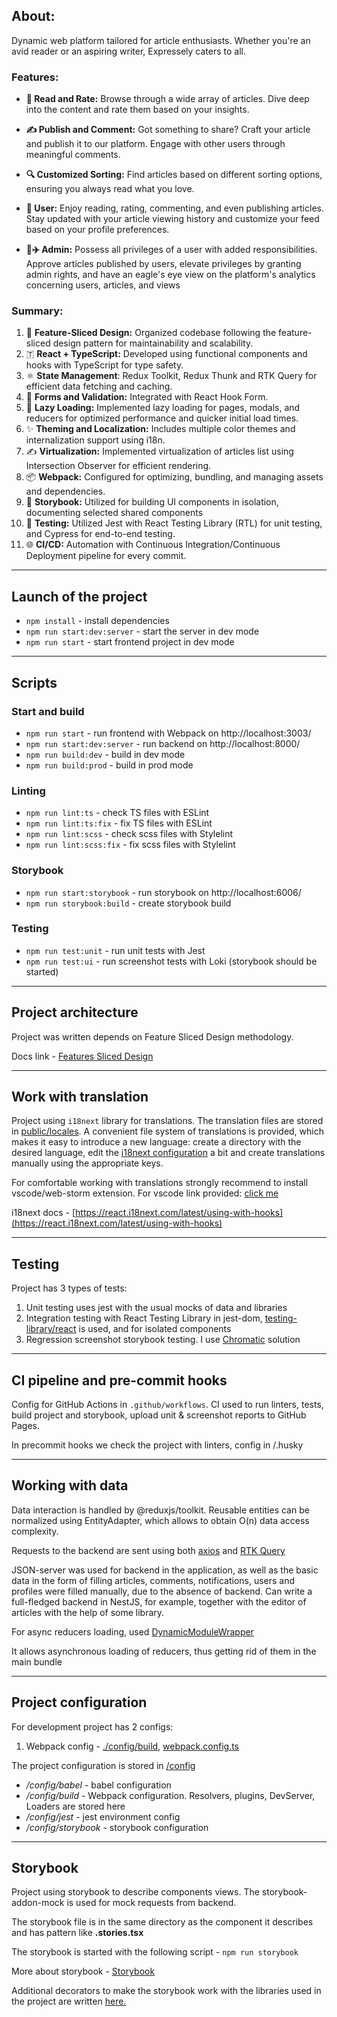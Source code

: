 ## About:

Dynamic web platform tailored for article enthusiasts. Whether you're an avid reader or an aspiring writer, Expressely
caters to all.

### Features:

- **📑 Read and Rate:** Browse through a wide array of articles. Dive deep into the content and rate them based on your
  insights.

- **✍️ Publish and Comment:** Got something to share? Craft your article and publish it to our platform. Engage with
  other users through meaningful comments.

- **🔍 Customized Sorting:** Find articles based on different sorting options, ensuring you always read what you love.

- **👤 User:** Enjoy reading, rating, commenting, and even publishing articles. Stay updated with your article viewing
  history and customize your feed based on your profile preferences.

- 👨**‍✈️ Admin:** Possess all privileges of a user with added responsibilities. Approve articles published by users,
  elevate privileges by granting admin rights, and have an eagle's eye view on the platform's analytics concerning
  users, articles, and views

### Summary:

1. 🧱 **Feature-Sliced Design:** Organized codebase following the feature-sliced design pattern for maintainability and
   scalability.
2. 🇹 **React + TypeScript:** Developed using functional components and hooks with TypeScript for type safety.
3. ⚛ **State Management**: Redux Toolkit, Redux Thunk and RTK Query for efficient data fetching and caching.
4. 📑 **Forms and Validation:** Integrated with React Hook Form.
5. 🐌 **Lazy Loading:** Implemented lazy loading for pages, modals, and reducers for optimized performance and quicker
   initial load times.
6. ✨ **Theming and Localization:** Includes multiple color themes and internalization support using i18n.
7. ✍ **Virtualization:** Implemented virtualization of articles list using Intersection Observer for efficient
   rendering.
8. 📦 **Webpack:** Configured for optimizing, bundling, and managing assets and dependencies.
9. 📕 **Storybook:** Utilized for building UI components in isolation, documenting selected shared components
10. 🔎 **Testing:** Utilized Jest with React Testing Library (RTL) for unit testing, and Cypress for end-to-end testing.
11. 🌐 **CI/CD:** Automation with Continuous Integration/Continuous Deployment pipeline for every commit.

---

## Launch of the project

- `npm install` - install dependencies
- `npm run start:dev:server`  - start the server in dev mode
- `npm run start`  - start frontend project in dev mode

---

## Scripts

### Start and build

* `npm run start` - run frontend with Webpack on http://localhost:3003/
* `npm run start:dev:server` - run backend on http://localhost:8000/
* `npm run build:dev` - build in dev mode
* `npm run build:prod` - build in prod mode

### Linting

* `npm run lint:ts` - check TS files with ESLint
* `npm run lint:ts:fix` - fix TS files with ESLint
* `npm run lint:scss` - check scss files with Stylelint
* `npm run lint:scss:fix` - fix scss files with Stylelint

### Storybook

* `npm run start:storybook` - run storybook on http://localhost:6006/
* `npm run storybook:build` - create storybook build

### Testing

* `npm run test:unit` - run unit tests with Jest
* `npm run test:ui` - run screenshot tests with Loki (storybook should be started)

---

## Project architecture

Project was written depends on Feature Sliced Design methodology.

Docs link - [Features Sliced Design](https://feature-sliced.design/ru/docs/get-started/overview)

---

## Work with translation

Project using `i18next` library for translations. The translation files are stored
in [public/locales](./public/locales/).
A convenient file system of translations is provided, which makes it easy to introduce a new language: create a
directory with the desired language, edit the [i18next configuration](./src/shared/config/i18n/i18n.ts) a bit and create
translations manually using the appropriate keys.

For comfortable working with translations strongly recommend to install vscode/web-storm extension. For vscode link
provided: [click me](https://marketplace.visualstudio.com/items?itemName=Lokalise.i18n-ally)

i18next docs - [https://react.i18next.com/latest/using-with-hooks](https://react.i18next.com/latest/using-with-hooks)

---

## Testing

Project has 3 types of tests:

1) Unit testing uses jest with the usual mocks of data and libraries
2) Integration testing with React Testing Library in
   jest-dom, [testing-library/react](https://testing-library.com/docs/react-testing-library/intro/) is used, and for
   isolated components
3) Regression screenshot storybook testing. I use  [Chromatic](https://www.chromatic.com/) solution

---

## CI pipeline and pre-commit hooks

Config for GitHub Actions in `.github/workflows`. CI used to run linters, tests, build
project and storybook, upload unit & screenshot reports to GitHub Pages.

In precommit hooks we check the project with linters, config in /.husky

---

## Working with data

Data interaction is handled by @reduxjs/toolkit. Reusable entities can be normalized using EntityAdapter, which allows
to obtain O(n) data access complexity.

Requests to the backend are sent using both [axios](https://axios-http.com/en/docs/intro)
and [RTK Query](https://redux-toolkit.js.org/rtk-query/overview)

JSON-server was used for backend in the application, as well as the basic data in the form of filling articles,
comments, notifications, users and profiles were filled manually, due to the absence of backend. Can write a
full-fledged backend in NestJS, for example, together with the editor of articles with the help of some library.

For async reducers loading, used [DynamicModuleWrapper](/src/shared/lib/components/DynamicModuleWrapper.tsx)

It allows asynchronous loading of reducers, thus getting rid of them in the main bundle

---

## Project configuration

For development project has 2 configs:

1. Webpack config - [./config/build](/config/build/), [webpack.config.ts](/webpack.config.ts)

The project configuration is stored in [/config](/config/)

- */config/babel* - babel configuration
- */config/build* - Webpack configuration. Resolvers, plugins, DevServer, Loaders are stored here
- */config/jest* - jest environment config
- */config/storybook* - storybook configuration

---

## Storybook

Project using storybook to describe components views.
The storybook-addon-mock is used for mock requests from backend.

The storybook file is in the same directory as the component it describes and has pattern like **.stories.tsx**

The storybook is started with the following script - `npm run storybook`

More about storybook - [Storybook](https://storybook.js.org/docs/react/get-started/install/)

Additional decorators to make the storybook work with the libraries used in the project are
written [here.](/src/shared/config/storybook/)
